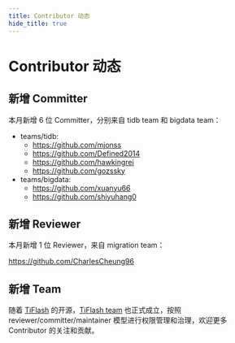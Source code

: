 ```yaml
---
title: Contributor 动态
hide_title: true
---
```


# Contributor 动态

## 新增 Committer

本月新增 6 位 Committer，分别来自 tidb team 和 bigdata team：

- teams/tidb:
  - https://github.com/mjonss
  - https://github.com/Defined2014
  - https://github.com/hawkingrei
  - https://github.com/gozssky
- teams/bigdata:
  - https://github.com/xuanyu66
  - https://github.com/shiyuhang0



## 新增 Reviewer

本月新增 1 位 Reviewer，来自 migration team：

https://github.com/CharlesCheung96



## 新增 Team

随着 [TiFlash](https://github.com/pingcap/tiflash) 的开源，[TiFlash team](https://github.com/pingcap/community/tree/master/teams/tiflash) 也正式成立，按照 reviewer/committer/maintainer 模型进行权限管理和治理，欢迎更多 Contributor 的关注和贡献。
